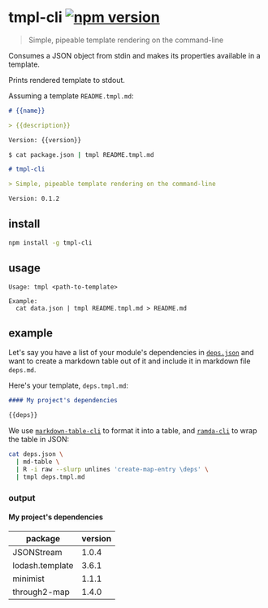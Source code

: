 # tmpl-cli [![npm version](https://badge.fury.io/js/tmpl-cli.svg)](https://www.npmjs.com/package/tmpl-cli)

> Simple, pipeable template rendering on the command-line

Consumes a JSON object from stdin and makes its properties available in a
template.

Prints rendered template to stdout.

Assuming a template `README.tmpl.md`:

```markdown
# {{name}}

> {{description}}

Version: {{version}}
```

```sh
$ cat package.json | tmpl README.tmpl.md
```

```markdown
# tmpl-cli

> Simple, pipeable template rendering on the command-line

Version: 0.1.2
```

## install

```sh
npm install -g tmpl-cli
```

## usage

```
Usage: tmpl <path-to-template>

Example:
  cat data.json | tmpl README.tmpl.md > README.md
```

## example

Let's say you have a list of your module's dependencies in
[`deps.json`][deps.json] and want to create a markdown table out of it and
include it in markdown file `deps.md`.

Here's your template, `deps.tmpl.md`:

```markdown
#### My project's dependencies

{{deps}}
```

We use [`markdown-table-cli`][markdown-table-cli] to format it into a table,
and [`ramda-cli`][ramda-cli] to wrap the table in JSON:

```sh
cat deps.json \
  | md-table \
  | R -i raw --slurp unlines 'create-map-entry \deps' \
  | tmpl deps.tmpl.md
```

### output

#### My project's dependencies

| package         | version |
| --------------- | ------- |
| JSONStream      | 1.0.4   |
| lodash.template | 3.6.1   |
| minimist        | 1.1.1   |
| through2-map    | 1.4.0   |

[markdown-table-cli]: https://github.com/raine/markdown-table-cli
[deps.json]: https://gist.github.com/2205112af80b094bdc00
[ramda-cli]: https://github.com/raine/ramda-cli
